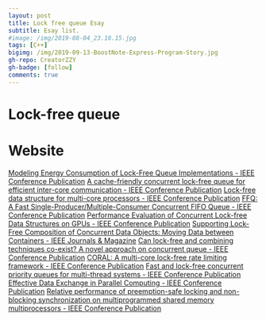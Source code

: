 ```yaml
---
layout: post
title: Lock free queue Esay
subtitle: Esay list.
#image: /img/2019-08-04_23.18.15.jpg
tags: [C++]
bigimg: /img/2019-09-13-BoostNote-Express-Program-Story.jpg
gh-repo: CreatorZZY
gh-badge: [follow]
comments: true
---
```


Lock-free queue
===
# Website
[Modeling Energy Consumption of Lock-Free Queue Implementations - IEEE Conference Publication](https://ieeexplore.ieee.org/document/7161512)
[A cache-friendly concurrent lock-free queue for efficient inter-core communication - IEEE Conference Publication](https://ieeexplore.ieee.org/document/8230170)
[Lock-free data structure for multi-core processors - IEEE Conference Publication](https://ieeexplore.ieee.org/document/5669659)
[FFQ: A Fast Single-Producer/Multiple-Consumer Concurrent FIFO Queue - IEEE Conference Publication](https://ieeexplore.ieee.org/document/7967181)
[Performance Evaluation of Concurrent Lock-free Data Structures on GPUs - IEEE Conference Publication](https://ieeexplore.ieee.org/document/6413551)
[Supporting Lock-Free Composition of Concurrent Data Objects: Moving Data between Containers - IEEE Journals & Magazine](https://ieeexplore.ieee.org/document/6331479)
[Can lock-free and combining techniques co-exist? A novel approach on concurrent queue - IEEE Conference Publication](https://ieeexplore.ieee.org/document/6618837)
[CORAL: A multi-core lock-free rate limiting framework - IEEE Conference Publication](https://ieeexplore.ieee.org/document/7876204)
[Fast and lock-free concurrent priority queues for multi-thread systems - IEEE Conference Publication](https://ieeexplore.ieee.org/document/1213189)
[Effective Data Exchange in Parallel Computing - IEEE Conference Publication](https://ieeexplore.ieee.org/document/6972569)
[Relative performance of preemption-safe locking and non-blocking synchronization on multiprogrammed shared memory multiprocessors - IEEE Conference Publication](https://ieeexplore.ieee.org/document/580906)
